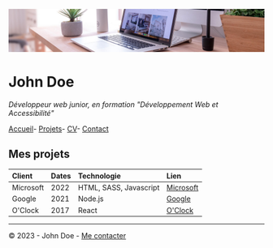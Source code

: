 

![John Doe](https://github.com/Tom-Roche-Oclock/S01E11-Atelier-Recap/blob/main/img/desk-banner.jpg)

# **John Doe**

*Développeur web junior, en formation "Développement Web et Accessibilité"*

[Accueil](README.md)- [Projets](projets.md)- [CV](cv.md)- [Contact](contact.md)


## **Mes projets**

|**Client**|**Dates**|**Technologie**|**Lien**|
|:-----|:----|:----------|:---|
|Microsoft|2022|HTML, SASS, Javascript|[Microsoft](#)|
|Google|2021|Node.js|[Google](#)|
|O'Clock|2017|React|[O'Clock](#)|

---

© 2023 - John Doe - [Me contacter](contact.md)